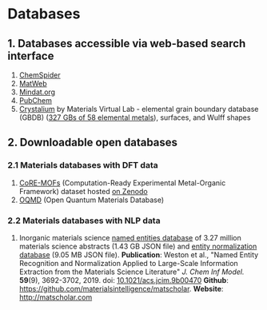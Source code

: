# Databases

## 1. Databases accessible via web-based search interface

1. [ChemSpider](http://www.chemspider.com)
2. [MatWeb](http://matweb.com)
3. [Mindat.org](https://www.mindat.org)
4. [PubChem](https://pubchem.ncbi.nlm.nih.gov)
5. [Crystalium](http://crystalium.materialsvirtuallab.org) by Materials Virtual Lab - elemental grain boundary database (GBDB) ([327 GBs of 58 elemental metals](https://materialsvirtuallab.org/2020/01/grain-boundary-database/)), surfaces, and Wulff shapes

## 2. Downloadable open databases

### 2.1 Materials databases with DFT data

1. [CoRE-MOFs](https://gregchung.github.io/CoRE-MOFs/) (Computation-Ready Experimental Metal-Organic Framework) dataset hosted [on Zenodo](https://zenodo.org/record/3528250)
2. [OQMD](http://oqmd.org/) (Open Quantum Materials Database)

### 2.2 Materials databases with NLP data

1. Inorganic materials science [named entities database](https://figshare.com/articles/Entities_database/8184413) of 3.27 million materials science abstracts (1.43 GB JSON file) and [entity normalization database](https://figshare.com/articles/Entity_Normalization/8184365) (9.05 MB JSON file).  **Publication**: Weston et al., "Named Entity Recognition and Normalization Applied to Large-Scale Information Extraction from the Materials Science Literature" *J. Chem Inf Model.* **59**(9), 3692-3702, 2019. doi: [10.1021/acs.jcim.9b00470](https://pubs.acs.org/doi/abs/10.1021/acs.jcim.9b00470)  **Github**: https://github.com/materialsintelligence/matscholar. **Website**: http://matscholar.com
